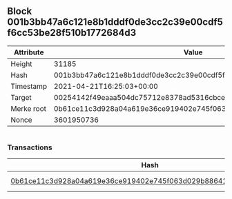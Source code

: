 ## Block 001b3bb47a6c121e8b1dddf0de3cc2c39e00cdf5f6cc53be28f510b1772684d3

Attribute | Value
--- | ---
Height | 31185
Hash | 001b3bb47a6c121e8b1dddf0de3cc2c39e00cdf5f6cc53be28f510b1772684d3
Timestamp | 2021-04-21T16:25:03+00:00
Target | 00254142f49eaaa504dc75712e8378ad5316cbcead634704b3734b6271167cc4
Merke root | 0b61ce11c3d928a04a619e36ce919402e745f063d029b88641965306b16b8685
Nonce | 3601950736

```

```

### Transactions

Hash | Amount
--- | ---
[0b61ce11c3d928a04a619e36ce919402e745f063d029b88641965306b16b8685](0b61ce11c3d928a04a619e36ce919402e745f063d029b88641965306b16b8685.md) | 10.00000000 SKEPTI 
